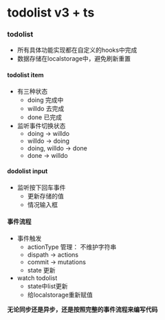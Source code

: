 # todolist v3 + ts


### todolist

* 所有具体功能实现都在自定义的hooks中完成
* 数据存储在localstorage中，避免刷新重置


#### todolist item

* 有三种状态
  * doing 完成中
  * willdo 去完成
  * done 已完成
* 监听事件切换状态
  * doing -> willdo
  * willdo -> doing
  * doing, willdo -> done
  * done -> willdo

#### dodolist input

* 监听按下回车事件
  * 更新存储的值
  * 情况输入框

#### 事件流程
  
* 事件触发 
  * actionType 管理： 不维护字符串
  * dispath -> actions
  * commit -> mutations
  * state 更新
* watch todolist
  * state中list更新
  * 给localstorage重新赋值

**无论同步还是异步，还是按照完整的事件流程来编写代码**